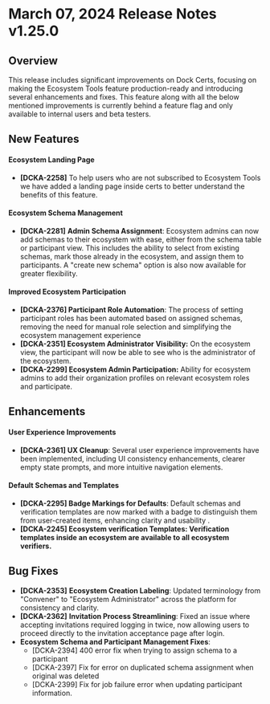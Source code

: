 # March 07, 2024 Release Notes v1.25.0

## Overview

This release includes significant improvements on Dock Certs, focusing on making the Ecosystem Tools feature production-ready and introducing several enhancements and fixes. This feature along with all the below mentioned improvements is currently behind a feature flag and only available to internal users and beta testers.

## **New Features**

#### **Ecosystem Landing Page**

* **\[DCKA-2258]** To help users who are not subscribed to Ecosystem Tools we have added a landing page inside certs to better understand the benefits of this feature.

#### **Ecosystem Schema Management**

* **\[DCKA-2281]** **Admin Schema Assignment**: Ecosystem admins can now add schemas to their ecosystem with ease, either from the schema table or participant view. This includes the ability to select from existing schemas, mark those already in the ecosystem, and assign them to participants. A "create new schema" option is also now available for greater flexibility.

#### **Improved Ecosystem Participation**

* **\[DCKA-2376] Participant Role Automation**: The process of setting participant roles has been automated based on assigned schemas, removing the need for manual role selection and simplifying the ecosystem management experience
* **\[DCKA-2351] Ecosystem Administrator Visibility:** On the ecosystem view, the participant will now be able to see who is the administrator of the ecosystem.
* **\[DCKA-2299] Ecosystem Admin Participation:** Ability for ecosystem admins to add their organization profiles on relevant ecosystem roles and participate.

## **Enhancements**

#### **User Experience Improvements**

* **\[DCKA-2361] UX Cleanup**: Several user experience improvements have been implemented, including UI consistency enhancements, clearer empty state prompts, and more intuitive navigation elements.

#### **Default Schemas and Templates**

* **\[DCKA-2295] Badge Markings for Defaults**: Default schemas and verification templates are now marked with a badge to distinguish them from user-created items, enhancing clarity and usability .
* **\[DCKA-2245] Ecosystem verification Templates: Verification templates inside an ecosystem are available to all ecosystem verifiers.**

## **Bug Fixes**

* **\[DCKA-2353]** **Ecosystem Creation Labeling**: Updated terminology from "Convener" to "Ecosystem Administrator" across the platform for consistency and clarity.
* **\[DCKA-2362]** **Invitation Process Streamlining**: Fixed an issue where accepting invitations required logging in twice, now allowing users to proceed directly to the invitation acceptance page after login.
* **Ecosystem Schema and Participant Management Fixes**:
  * \[DCKA-2394] 400 error fix when trying to assign schema to a participant
  * \[DCKA-2397] Fix for error on duplicated schema assignment when original was deleted
  * \[DCKA-2399] Fix for job failure error when updating participant information.

